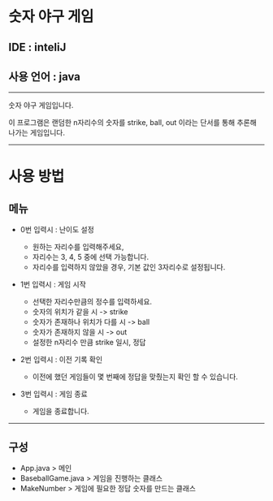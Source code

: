 # 숫자 야구 게임

## IDE : inteliJ
## 사용 언어 : java

------

숫자 야구 게임입니다.

이 프로그램은 랜덤한 n자리수의 숫자를
strike, ball, out 이라는 단서를 통해 추론해 나가는 게임입니다. 

------

# 사용 방법

## 메뉴
 - 0번 입력시 : 난이도 설정
    - 원하는 자리수를 입력해주세요,
    - 자리수는 3, 4, 5 중에 선택 가능합니다.
    - 자리수를 입력하지 않았을 경우, 기본 값인 3자리수로 설정됩니다.
  
      
 - 1번 입력시 : 게임 시작
    - 선택한 자리수만큼의 정수를 입력하세요.
    - 숫자의 위치가 같을 시 -> strike
    - 숫자가 존재하나 위치가 다를 시 -> ball
    - 숫자가 존재하지 않을 시 -> out
    - 설정한 n자리수 만큼 strike 일시, 정답
  
      
 - 2번 입력시 : 이전 기록 확인
   - 이전에 했던 게임들이 몇 번째에 정답을 맞췄는지 확인 할 수 있습니다.

     
 - 3번 입력시 : 게임 종료
   - 게임을 종료합니다.


----

## 구성
 - App.java > 메인
 - BaseballGame.java > 게임을 진행하는 클래스
 - MakeNumber > 게임에 필요한 정답 숫자를 만드는 클래스
